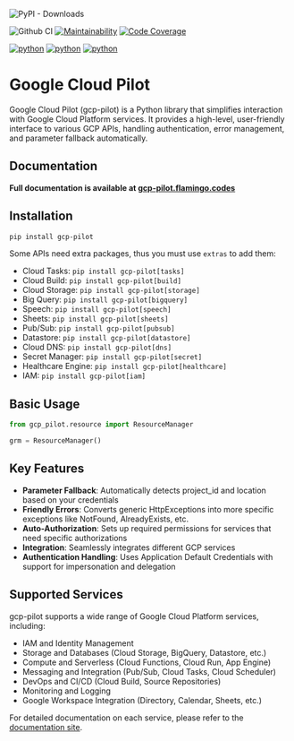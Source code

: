 ![PyPI - Downloads](https://img.shields.io/pypi/dm/gcp-pilot)

![Github CI](https://github.com/flamingo-run/gcp-pilot/workflows/Github%20CI/badge.svg)
[![Maintainability](https://qlty.sh/badges/e65aa986-7aeb-436c-9340-9aa19ef3edaa/maintainability.svg)](https://qlty.sh/gh/flamingo-run/projects/gcp-pilot)
[![Code Coverage](https://qlty.sh/badges/e65aa986-7aeb-436c-9340-9aa19ef3edaa/test_coverage.svg)](https://qlty.sh/gh/flamingo-run/projects/gcp-pilot)

[![python](https://img.shields.io/badge/python-3.11-blue.svg)]() [![python](https://img.shields.io/badge/python-3.12-blue.svg)]() [![python](https://img.shields.io/badge/python-3.13-blue.svg)]()

# Google Cloud Pilot

Google Cloud Pilot (gcp-pilot) is a Python library that simplifies interaction with Google Cloud Platform services. It provides a high-level, user-friendly interface to various GCP APIs, handling authentication, error management, and parameter fallback automatically.

## Documentation

**Full documentation is available at [gcp-pilot.flamingo.codes](https://gcp-pilot.flamingo.codes)**

## Installation

```bash
pip install gcp-pilot
```

Some APIs need extra packages, thus you must use `extras` to add them:

- Cloud Tasks: `pip install gcp-pilot[tasks]`
- Cloud Build: `pip install gcp-pilot[build]`
- Cloud Storage: `pip install gcp-pilot[storage]`
- Big Query: `pip install gcp-pilot[bigquery]`
- Speech: `pip install gcp-pilot[speech]`
- Sheets: `pip install gcp-pilot[sheets]`
- Pub/Sub: `pip install gcp-pilot[pubsub]`
- Datastore: `pip install gcp-pilot[datastore]`
- Cloud DNS: `pip install gcp-pilot[dns]`
- Secret Manager: `pip install gcp-pilot[secret]`
- Healthcare Engine: `pip install gcp-pilot[healthcare]`
- IAM: `pip install gcp-pilot[iam]`

## Basic Usage

```python
from gcp_pilot.resource import ResourceManager

grm = ResourceManager()
```

## Key Features

- **Parameter Fallback**: Automatically detects project_id and location based on your credentials
- **Friendly Errors**: Converts generic HttpExceptions into more specific exceptions like NotFound, AlreadyExists, etc.
- **Auto-Authorization**: Sets up required permissions for services that need specific authorizations
- **Integration**: Seamlessly integrates different GCP services
- **Authentication Handling**: Uses Application Default Credentials with support for impersonation and delegation

## Supported Services

gcp-pilot supports a wide range of Google Cloud Platform services, including:

- IAM and Identity Management
- Storage and Databases (Cloud Storage, BigQuery, Datastore, etc.)
- Compute and Serverless (Cloud Functions, Cloud Run, App Engine)
- Messaging and Integration (Pub/Sub, Cloud Tasks, Cloud Scheduler)
- DevOps and CI/CD (Cloud Build, Source Repositories)
- Monitoring and Logging
- Google Workspace Integration (Directory, Calendar, Sheets, etc.)

For detailed documentation on each service, please refer to the [documentation site](https://github.com/flamingo-run/gcp-pilot/tree/main/docs).
